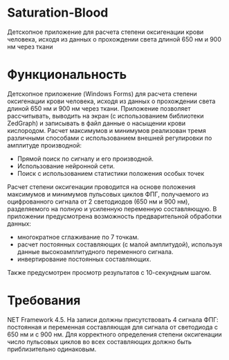 # Saturation-Blood
Детскопное приложение для расчета степени оксигенации крови человека, исходя из данных о прохождении света длиной 650 нм и 900 нм через ткани

# Функциональность
Детскопное приложение (Windows Forms) для расчета степени оксигенации крови человека, исходя из данных о прохождении света длиной 650 нм и 900 нм через ткани. Приложение позволяет рассчитывать, выводить на экран (с использованием библиотеки ZedGraph) и записывать в файл данные о насыщении крови кислородом. 
Расчет максимумов и минимумов реализован тремя различными способами с использованием внешней регулировки по амплитуде производной:
- Прямой поиск по сигналу и его производной.
- Использование нейронной сети.
- Поиск с использованием статистики положения особых точек

Расчет степени оксигенации проводится на основе положения максимумов и минимумов пульсовых циклов ФПГ, получаемого из оцифрованного сигнала от 2 светодиодов (650 нм и 900 нм), разделяемого на полную и усиленную переменную составляющую.
В приложении предусмотрена возможность предварительной обработки данных:

- многократное сглаживание по 7 точкам.
- расчет постоянных составляющих (с малой амплитудой), используя данные высокоамплитудного переменного сигнала.
- инвертирование постоянных составляющих.

Также предусмотрен просмотр результатов с 10-секундным шагом.

# Требования
NET Framework 4.5.
На записи должны присутствовать 4 сигнала ФПГ: постоянная и переменная составляющая для сигнала от светодиода с 650 нм и с 900 нм.
Для корректного определения степени оксигенации число пульсовых циклов во всех составляющих должно быть приблизительно одинаковым.
